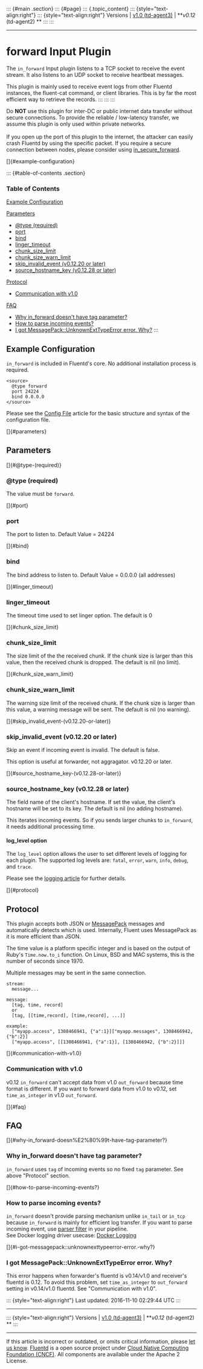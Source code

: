 ::: {#main .section}
::: {#page}
::: {.topic_content}
::: {style="text-align:right"}
::: {style="text-align:right"}
Versions \| [v1.0 (td-agent3)](/v1.0/articles/in_forward) \| ***v0.12*
(td-agent2) **
:::
:::

------------------------------------------------------------------------

forward Input Plugin
====================

The `in_forward` Input plugin listens to a TCP socket to receive the
event stream. It also listens to an UDP socket to receive heartbeat
messages.

This plugin is mainly used to receive event logs from other Fluentd
instances, the fluent-cat command, or client libraries. This is by far
the most efficient way to retrieve the records.
:::
:::
:::

Do **NOT** use this plugin for inter-DC or public internet data transfer
without secure connections. To provide the reliable / low-latency
transfer, we assume this plugin is only used within private networks.\
\
If you open up the port of this plugin to the internet, the attacker can
easily crash Fluentd by using the specific packet. If you require a
secure connection between nodes, please consider using
[in\_secure\_forward](in_secure_forward).

[]{#example-configuration}

::: {#table-of-contents .section}
### Table of Contents

[Example Configuration](#example-configuration)

[Parameters](#parameters)

-   [\@type (required)](#@type-(required))
-   [port](#port)
-   [bind](#bind)
-   [linger\_timeout](#linger_timeout)
-   [chunk\_size\_limit](#chunk_size_limit)
-   [chunk\_size\_warn\_limit](#chunk_size_warn_limit)
-   [skip\_invalid\_event (v0.12.20 or
    later)](#skip_invalid_event-(v0.12.20-or-later))
-   [source\_hostname\_key (v0.12.28 or
    later)](#source_hostname_key-(v0.12.28-or-later))

[Protocol](#protocol)

-   [Communication with v1.0](#communication-with-v1.0)

[FAQ](#faq)

-   [Why in\_forward doesn't have tag
    parameter?](#why-in_forward-doesn%E2%80%99t-have-tag-parameter?)
-   [How to parse incoming events?](#how-to-parse-incoming-events?)
-   [I got MessagePack::UnknownExtTypeError error.
    Why?](#i-got-messagepack::unknownexttypeerror-error.-why?)
:::

Example Configuration
---------------------

`in_forward` is included in Fluentd's core. No additional installation
process is required.

``` {.CodeRay}
<source>
  @type forward
  port 24224
  bind 0.0.0.0
</source>
```

Please see the [Config File](config-file) article for the basic
structure and syntax of the configuration file.

[]{#parameters}

Parameters
----------

[]{#@type-(required)}

### \@type (required)

The value must be `forward`.

[]{#port}

### port

The port to listen to. Default Value = 24224

[]{#bind}

### bind

The bind address to listen to. Default Value = 0.0.0.0 (all addresses)

[]{#linger_timeout}

### linger\_timeout

The timeout time used to set linger option. The default is 0

[]{#chunk_size_limit}

### chunk\_size\_limit

The size limit of the the received chunk. If the chunk size is larger
than this value, then the received chunk is dropped. The default is nil
(no limit).

[]{#chunk_size_warn_limit}

### chunk\_size\_warn\_limit

The warning size limit of the received chunk. If the chunk size is
larger than this value, a warning message will be sent. The default is
nil (no warning).

[]{#skip_invalid_event-(v0.12.20-or-later)}

### skip\_invalid\_event (v0.12.20 or later)

Skip an event if incoming event is invalid. The default is false.

This option is useful at forwarder, not aggragator. v0.12.20 or later.

[]{#source_hostname_key-(v0.12.28-or-later)}

### source\_hostname\_key (v0.12.28 or later)

The field name of the client's hostname. If set the value, the client's
hostname will be set to its key. The default is nil (no adding
hostname).

This iterates incoming events. So if you sends larger chunks to
`in_forward`, it needs additional processing time.

#### log\_level option

The `log_level` option allows the user to set different levels of
logging for each plugin. The supported log levels are: `fatal`, `error`,
`warn`, `info`, `debug`, and `trace`.

Please see the [logging article](logging) for further details.

[]{#protocol}

Protocol
--------

This plugin accepts both JSON or [MessagePack](http://msgpack.org/)
messages and automatically detects which is used. Internally, Fluent
uses MessagePack as it is more efficient than JSON.

The time value is a platform specific integer and is based on the output
of Ruby's `Time.now.to_i` function. On Linux, BSD and MAC systems, this
is the number of seconds since 1970.

Multiple messages may be sent in the same connection.

``` {.CodeRay}
stream:
  message...

message:
  [tag, time, record]
  or
  [tag, [[time,record], [time,record], ...]]

example:
  ["myapp.access", 1308466941, {"a":1}]["myapp.messages", 1308466942, {"b":2}]
  ["myapp.access", [[1308466941, {"a":1}], [1308466942, {"b":2}]]]
```

[]{#communication-with-v1.0}

### Communication with v1.0

v0.12 `in_forward` can't accept data from v1.0 `out_forward` because
time format is different. If you want to forward data from v1.0 to
v0.12, set `time_as_integer` in v1.0 `out_forward`.

[]{#faq}

FAQ
---

[]{#why-in_forward-doesn%E2%80%99t-have-tag-parameter?}

### Why in\_forward doesn't have tag parameter?

`in_forward` uses `tag` of incoming events so no fixed `tag` parameter.
See above "Protocol" section.

[]{#how-to-parse-incoming-events?}

### How to parse incoming events?

`in_forward` doesn't provide parsing mechanism unlike `in_tail` or
`in_tcp` because `in_forward` is mainly for efficient log transfer. If
you want to parse incoming event, use [parser
filter](https://github.com/tagomoris/fluent-plugin-parser) in your
pipeline.\
See Docker logging driver usecase: [Docker
Logging](http://www.fluentd.org/guides/recipes/docker-logging)

[]{#i-got-messagepack::unknownexttypeerror-error.-why?}

### I got MessagePack::UnknownExtTypeError error. Why?

This error happens when forwarder's fluentd is v0.14/v1.0 and receiver's
fluentd is 0.12. To avoid this problem, set `time_as_integer` to
`out_forward` setting in v0.14/v1.0 fluentd. See "Communication with
v1.0".

::: {style="text-align:right"}
Last updated: 2016-11-10 02:29:44 UTC
:::

------------------------------------------------------------------------

::: {style="text-align:right"}
Versions \| [v1.0 (td-agent3)](/v1.0/articles/in_forward) \| ***v0.12*
(td-agent2) **
:::

------------------------------------------------------------------------

If this article is incorrect or outdated, or omits critical information,
please [let us
know](https://github.com/fluent/fluentd-docs/issues?state=open).
[Fluentd](http://www.fluentd.org/) is a open source project under [Cloud
Native Computing Foundation (CNCF)](https://cncf.io/). All components
are available under the Apache 2 License.
